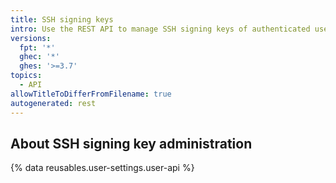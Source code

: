 ```yaml
---
title: SSH signing keys
intro: Use the REST API to manage SSH signing keys of authenticated users.
versions:
  fpt: '*'
  ghec: '*'
  ghes: '>=3.7'
topics:
  - API
allowTitleToDifferFromFilename: true
autogenerated: rest
---
```


## About SSH signing key administration

{% data reusables.user-settings.user-api %}

<!-- Content after this section is automatically generated -->
